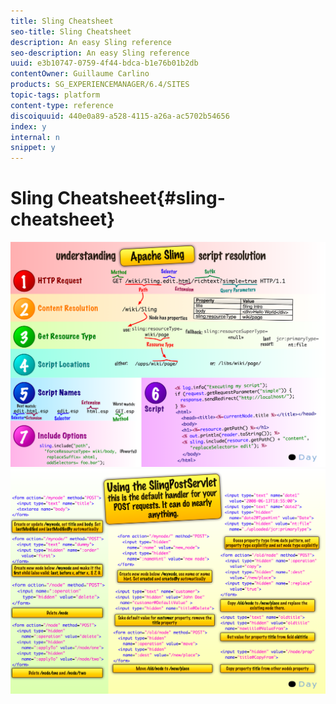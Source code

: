 ```yaml
---
title: Sling Cheatsheet
seo-title: Sling Cheatsheet
description: An easy Sling reference
seo-description: An easy Sling reference
uuid: e3b10747-0759-4f44-bdca-b1e76b01b2db
contentOwner: Guillaume Carlino
products: SG_EXPERIENCEMANAGER/6.4/SITES
topic-tags: platform
content-type: reference
discoiquuid: 440e0a89-a528-4115-a26a-ac5702b54656
index: y
internal: n
snippet: y
---
```


# Sling Cheatsheet{#sling-cheatsheet}

 ![](assets/chlimage_1-109.png) ![](assets/chlimage_1-110.png)

